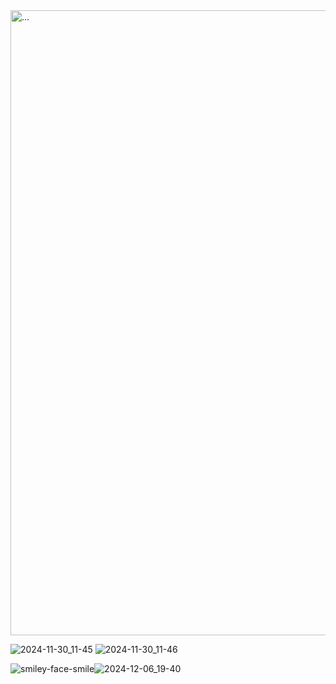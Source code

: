 

<a href="https://soundcloud.com/tn28archive2/drake-with-no-iphone?si=08b56c124719447d8b450e1b802800c1&utm_source=clipboard&utm_medium=text&utm_campaign=social_sharing" target="_blank">
  <img src="![2024-12-06_19-40](https://github.com/user-attachments/assets/5bb39080-6ce9-4c42-9499-49c03889195d)" alt="..." style="width: 1000px; height: 1000px;">
</a>

![2024-11-30_11-45](https://github.com/user-attachments/assets/bfa47c44-3660-416a-a412-12476c839259)
![2024-11-30_11-46](https://github.com/user-attachments/assets/024ea278-65ad-489d-b256-74d0232ccee1)

![smiley-face-smile](https://github.com/user-attachments/assets/629c23fb-7a28-47e2-bdb1-3fc4bea3c6cc)![2024-12-06_19-40](https://github.com/user-attachments/assets/c27cf347-d3f7-498a-835e-42f25f6cb7b8)


